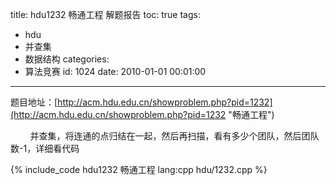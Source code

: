 title: hdu1232 畅通工程 解题报告
toc: true
tags:
  - hdu
  - 并查集
  - 数据结构
categories:
  - 算法竞赛
id: 1024
date: 2010-01-01 00:01:00
---

题目地址：[http://acm.hdu.edu.cn/showproblem.php?pid=1232](http://acm.hdu.edu.cn/showproblem.php?pid=1232 "畅通工程")

&nbsp;&nbsp;&nbsp;&nbsp;&nbsp;&nbsp;&nbsp;&nbsp;并查集，将连通的点归结在一起，然后再扫描，看有多少个团队，然后团队数-1，详细看代码

{% include_code hdu1232 畅通工程 lang:cpp hdu/1232.cpp %}